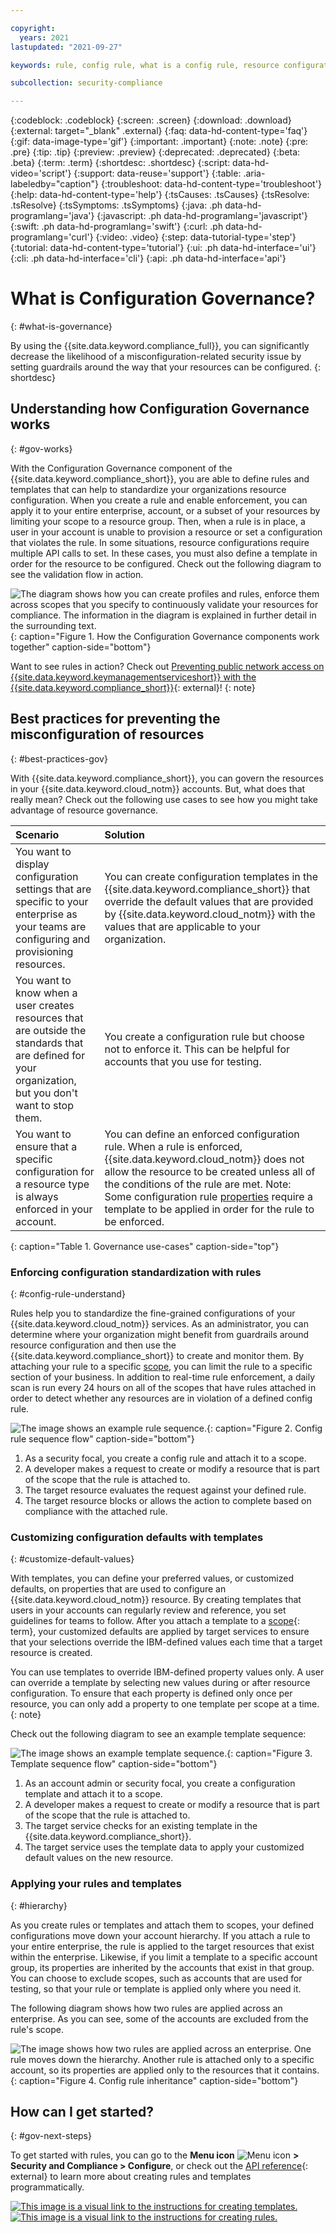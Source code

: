 ```yaml
---

copyright:
  years: 2021
lastupdated: "2021-09-27"

keywords: rule, config rule, what is a config rule, resource configuration, resource governance, governance, properties, conditions, templates, properties, govern

subcollection: security-compliance

---
```


{:codeblock: .codeblock}
{:screen: .screen}
{:download: .download}
{:external: target="_blank" .external}
{:faq: data-hd-content-type='faq'}
{:gif: data-image-type='gif'}
{:important: .important}
{:note: .note}
{:pre: .pre}
{:tip: .tip}
{:preview: .preview}
{:deprecated: .deprecated}
{:beta: .beta}
{:term: .term}
{:shortdesc: .shortdesc}
{:script: data-hd-video='script'}
{:support: data-reuse='support'}
{:table: .aria-labeledby="caption"}
{:troubleshoot: data-hd-content-type='troubleshoot'}
{:help: data-hd-content-type='help'}
{:tsCauses: .tsCauses}
{:tsResolve: .tsResolve}
{:tsSymptoms: .tsSymptoms}
{:java: .ph data-hd-programlang='java'}
{:javascript: .ph data-hd-programlang='javascript'}
{:swift: .ph data-hd-programlang='swift'}
{:curl: .ph data-hd-programlang='curl'}
{:video: .video}
{:step: data-tutorial-type='step'}
{:tutorial: data-hd-content-type='tutorial'}
{:ui: .ph data-hd-interface='ui'}
{:cli: .ph data-hd-interface='cli'}
{:api: .ph data-hd-interface='api'}

# What is Configuration Governance?
{: #what-is-governance}

By using the {{site.data.keyword.compliance_full}}, you can significantly decrease the likelihood of a misconfiguration-related security issue by setting guardrails around the way that your resources can be configured.
{: shortdesc}

## Understanding how Configuration Governance works
{: #gov-works}

With the Configuration Governance component of the {{site.data.keyword.compliance_short}}, you are able to define rules and templates that can help to standardize your organizations resource configuration. When you create a rule and enable enforcement, you can apply it to your entire enterprise, account, or a subset of your resources by limiting your scope to a resource group. Then, when a rule is in place, a user in your account is unable to provision a resource or set a configuration that violates the rule. In some situations, resource configurations require multiple API calls to set. In these cases, you must also define a template in order for the resource to be configured. Check out the following diagram to see the validation flow in action.

![The diagram shows how you can create profiles and rules, enforce them across scopes that you specify to continuously validate your resources for compliance. The information in the diagram is explained in further detail in the surrounding text.](images/config-governance.svg){: caption="Figure 1. How the Configuration Governance components work together" caption-side="bottom"}

Want to see rules in action? Check out [Preventing public network access on {{site.data.keyword.keymanagementserviceshort}} with the {{site.data.keyword.compliance_short}}](https://www.ibm.com/cloud/blog/prevent-public-network-access-on-key-protect-instances-with-the-security-and-compliance-center){: external}!
{: note}


## Best practices for preventing the misconfiguration of resources
{: #best-practices-gov}

With {{site.data.keyword.compliance_short}}, you can govern the resources in your {{site.data.keyword.cloud_notm}} accounts. But, what does that really mean? Check out the following use cases to see how you might take advantage of resource governance.

| Scenario | Solution | 
|:---------|:---------|
| You want to display configuration settings that are specific to your enterprise as your teams are configuring and provisioning resources. | You can create configuration templates in the {{site.data.keyword.compliance_short}} that override the default values that are provided by {{site.data.keyword.cloud_notm}} with the values that are applicable to your organization. |
| You want to know when a user creates resources that are outside the standards that are defined for your organization, but you don't want to stop them. | You create a configuration rule but choose not to enforce it. This can be helpful for accounts that you use for testing. |
| You want to ensure that a specific configuration for a resource type is always enforced in your account. | You can define an enforced configuration rule. When a rule is enforced, {{site.data.keyword.cloud_notm}} does not allow the resource to be created unless all of the conditions of the rule are met. Note: Some configuration rule [properties](/docs/security-compliance?topic=security-compliance-formatting-rules-templates#properties) require a template to be applied in order for the rule to be enforced. |
{: caption="Table 1. Governance use-cases" caption-side="top"}


### Enforcing configuration standardization with rules
{: #config-rule-understand}

Rules help you to standardize the fine-grained configurations of your {{site.data.keyword.cloud_notm}} services. As an administrator, you can determine where your organization might benefit from guardrails around resource configuration and then use the {{site.data.keyword.compliance_short}} to create and monitor them. By attaching your rule to a specific [scope](/docs/security-compliance?topic=security-compliance-rules-apply), you can limit the rule to a specific section of your business. In addition to real-time rule enforcement, a daily scan is run every 24 hours on all of the scopes that have rules attached in order to detect whether any resources are in violation of a defined config rule.

![The image shows an example rule sequence.](/images/config-rule-sequence.svg){: caption="Figure 2. Config rule sequence flow" caption-side="bottom"}

1. As a security focal, you create a config rule and attach it to a scope.
2. A developer makes a request to create or modify a resource that is part of the scope that the rule is attached to.
3. The target resource evaluates the request against your defined rule.
4. The target resource blocks or allows the action to complete based on compliance with the attached rule.


### Customizing configuration defaults with templates
{: #customize-default-values}

With templates, you can define your preferred values, or customized defaults, on properties that are used to configure an {{site.data.keyword.cloud_notm}} resource. By creating templates that users in your accounts can regularly review and reference, you set guidelines for teams to follow. After you attach a template to a [scope](#x2037763){: term}, your customized defaults are applied by target services to ensure that your selections override the IBM-defined values each time that a target resource is created.

You can use templates to override IBM-defined property values only. A user can override a template by selecting new values during or after resource configuration. To ensure that each property is defined only once per resource, you can only add a property to one template per scope at a time.
{: note}

Check out the following diagram to see an example template sequence:

![The image shows an example template sequence.](images/template-sequence.svg){: caption="Figure 3. Template sequence flow" caption-side="bottom"}

1. As an account admin or security focal, you create a configuration template and attach it to a scope.
2. A developer makes a request to create or modify a resource that is part of the scope that the rule is attached to.
3. The target service checks for an existing template in the {{site.data.keyword.compliance_short}}.
4. The target service uses the template data to apply your customized default values on the new resource.


### Applying your rules and templates
{: #hierarchy}

As you create rules or templates and attach them to scopes, your defined configurations move down your account hierarchy. If you attach a rule to your entire enterprise, the rule is applied to the target resources that exist within the enterprise. Likewise, if you limit a template to a specific account group, its properties are inherited by the accounts that exist in that group. You can choose to exclude scopes, such as accounts that are used for testing, so that your rule or template is applied only where you need it.

The following diagram shows how two rules are applied across an enterprise. As you can see, some of the accounts are excluded from the rule's scope.

![The image shows how two rules are applied across an enterprise. One rule moves down the hierarchy. Another rule is attached only to a specific account, so its properties are applied only to the resources that it contains.](/images/rule-hierarchy.svg){: caption="Figure 4. Config rule inheritance" caption-side="bottom"}



## How can I get started?
{: #gov-next-steps}

To get started with rules, you can go to the **Menu icon** ![Menu icon](../icons/icon_hamburger.svg) **> Security and Compliance > Configure**, or check out the [API reference](/apidocs/security-compliance/config){: external} to learn more about creating rules and templates programmatically. 

[![This image is a visual link to the instructions for creating templates.](images/gs-templates.svg)](/docs/security-compliance?topic=security-compliance-templates-define)     [![This image is a visual link to the instructions for creating rules.](images/gs-rules.svg)](/docs/security-compliance?topic=security-compliance-rules-define)

